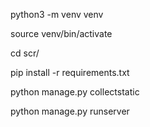 python3 -m venv venv

source venv/bin/activate

cd scr/

pip install -r requirements.txt

python manage.py collectstatic

python manage.py runserver